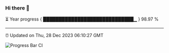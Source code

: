 ### Hi there 👋

⏳ Year progress { █████████████████████████████▁ } 98.97 %

---

⏰ Updated on Thu, 28 Dec 2023 06:10:27 GMT

![Progress Bar CI](https://github.com/Shyam-Makwana/GitHub-Actions-Demo/workflows/Progress%20Bar%20CI/badge.svg)
